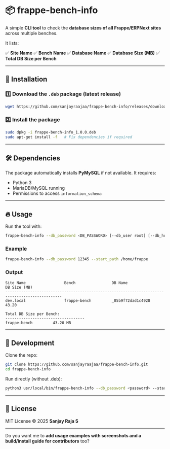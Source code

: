 # 📦 frappe-bench-info

A simple **CLI tool** to check the **database sizes of all Frappe/ERPNext sites** across multiple benches.

It lists:

✅ **Site Name**
✅ **Bench Name**
✅ **Database Name**
✅ **Database Size (MB)**
✅ **Total DB Size per Bench**

---

## 🚀 Installation

### 1️⃣ Download the `.deb` package (latest release)

```bash
wget https://github.com/sanjayraajaa/frappe-bench-info/releases/download/v1.0.0/frappe-bench-info_1.0.0.deb
```

### 2️⃣ Install the package

```bash
sudo dpkg -i frappe-bench-info_1.0.0.deb
sudo apt-get install -f   # Fix dependencies if required
```

---

## 🛠 Dependencies

The package automatically installs **PyMySQL** if not available.
It requires:

* Python 3
* MariaDB/MySQL running
* Permissions to access `information_schema`

---

## 🔥 Usage

Run the tool with:

```bash
frappe-bench-info --db_password <DB_PASSWORD> [--db_user root] [--db_host localhost] [--start_path /path/to/search]
```

### Example

```bash
frappe-bench-info --db_password 12345 --start_path /home/frappe
```

### Output

```
Site Name                 Bench                DB Name                        DB Size (MB)
-----------------------------------------------------------------------------------------------
dev.local                 frappe-bench         _05b9f72dad1c4928              43.20

Total DB Size per Bench:
-----------------------------------
frappe-bench         43.20 MB
```

---

## 📂 Development

Clone the repo:

```bash
git clone https://github.com/sanjayraajaa/frappe-bench-info.git
cd frappe-bench-info
```

Run directly (without .deb):

```bash
python3 usr/local/bin/frappe-bench-info --db_password <password> --start_path /home/frappe
```

---

## 📝 License

MIT License © 2025 **Sanjay Raja S**

---

Do you want me to **add usage examples with screenshots and a build/install guide for contributors** too?
